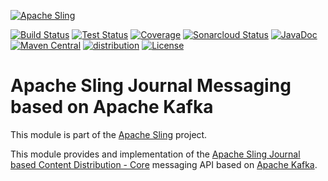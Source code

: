 [![Apache Sling](https://sling.apache.org/res/logos/sling.png)](https://sling.apache.org)

&#32;[![Build Status](https://ci-builds.apache.org/job/Sling/job/modules/job/sling-org-apache-sling-distribution-journal-kafka/job/master/badge/icon)](https://ci-builds.apache.org/job/Sling/job/modules/job/sling-org-apache-sling-distribution-journal-kafka/job/master/)&#32;[![Test Status](https://img.shields.io/jenkins/tests.svg?jobUrl=https://ci-builds.apache.org/job/Sling/job/modules/job/sling-org-apache-sling-distribution-journal-kafka/job/master/)](https://ci-builds.apache.org/job/Sling/job/modules/job/sling-org-apache-sling-distribution-journal-kafka/job/master/test/?width=800&height=600)&#32;[![Coverage](https://sonarcloud.io/api/project_badges/measure?project=apache_sling-org-apache-sling-distribution-journal-kafka&metric=coverage)](https://sonarcloud.io/dashboard?id=apache_sling-org-apache-sling-distribution-journal-kafka)&#32;[![Sonarcloud Status](https://sonarcloud.io/api/project_badges/measure?project=apache_sling-org-apache-sling-distribution-journal-kafka&metric=alert_status)](https://sonarcloud.io/dashboard?id=apache_sling-org-apache-sling-distribution-journal-kafka)&#32;[![JavaDoc](https://www.javadoc.io/badge/org.apache.sling/org.apache.sling.distribution.journal.kafka.svg)](https://www.javadoc.io/doc/org.apache.sling/org-apache-sling-distribution-journal-kafka)&#32;[![Maven Central](https://maven-badges.herokuapp.com/maven-central/org.apache.sling/org.apache.sling.distribution.journal.kafka/badge.svg)](https://search.maven.org/#search%7Cga%7C1%7Cg%3A%22org.apache.sling%22%20a%3A%22org.apache.sling.distribution.journal.kafka%22)&#32;[![distribution](https://sling.apache.org/badges/group-distribution.svg)](https://github.com/apache/sling-aggregator/blob/master/docs/group/distribution.md) [![License](https://img.shields.io/badge/License-Apache%202.0-blue.svg)](https://www.apache.org/licenses/LICENSE-2.0)

# Apache Sling Journal Messaging based on Apache Kafka

This module is part of the [Apache Sling](https://sling.apache.org) project.

This module provides and implementation of the [Apache Sling Journal based Content Distribution - Core](https://github.com/apache/sling-org-apache-sling-distribution-journal) messaging API based on [Apache Kafka](https://github.com/apache/kafka).
